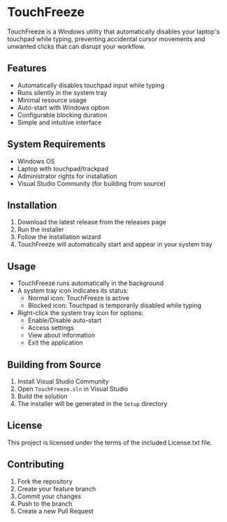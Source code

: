 # TouchFreeze

TouchFreeze is a Windows utility that automatically disables your laptop's touchpad while typing, preventing accidental cursor movements and unwanted clicks that can disrupt your workflow.

## Features

- Automatically disables touchpad input while typing
- Runs silently in the system tray
- Minimal resource usage
- Auto-start with Windows option
- Configurable blocking duration
- Simple and intuitive interface

## System Requirements

- Windows OS
- Laptop with touchpad/trackpad
- Administrator rights for installation
- Visual Studio Community (for building from source)

## Installation

1. Download the latest release from the releases page
2. Run the installer
3. Follow the installation wizard
4. TouchFreeze will automatically start and appear in your system tray

## Usage

- TouchFreeze runs automatically in the background
- A system tray icon indicates its status:
  - Normal icon: TouchFreeze is active
  - Blocked icon: Touchpad is temporarily disabled while typing
- Right-click the system tray icon for options:
  - Enable/Disable auto-start
  - Access settings
  - View about information
  - Exit the application

## Building from Source

1. Install Visual Studio Community
2. Open `TouchFreeze.sln` in Visual Studio
3. Build the solution
4. The installer will be generated in the `Setup` directory

## License

This project is licensed under the terms of the included License.txt file.

## Contributing

1. Fork the repository
2. Create your feature branch
3. Commit your changes
4. Push to the branch
5. Create a new Pull Request
